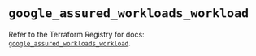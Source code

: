 # `google_assured_workloads_workload`

Refer to the Terraform Registry for docs: [`google_assured_workloads_workload`](https://registry.terraform.io/providers/drfaust92/google/4.16.4/docs/resources/assured_workloads_workload).
